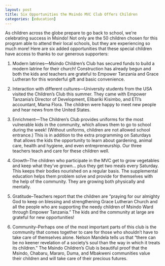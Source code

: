 ```yaml
---
layout: post
title: Six Opportunities the Msindo MVC Club Offers Children
categories: [education]
---
```

As children across the globe prepare to go back to school, we're celebrating success in Msindo! Not only are the 50 children chosen for this program able to attend their local schools, but they are experiencing so much more! Here are six added opportunities that these special children have access to thanks to our generous supporters:

1. Modern latrines—Msindo Children’s Club has secured funds to build a modern latrine for their church! Construction has already begun and both the kids and teachers are grateful to Empower Tanzania and Grace Lutheran for this wonderful gift and basic convenience.

2. Interaction with different cultures—University students from the USA visited the Children’s Club this summer. They came with Empower Tanzania’s Director of Development, Elibariki Kisimbo, and ETI’s accountant, Mama Flora. The children were happy to meet new people and hear news from the United States.

3. Enrichment—The Children’s Club provides uniforms for the most vulnerable kids in the community, which allows them to go to school during the week! (Without uniforms, children are not allowed school entrance.) This is in addition to the extra programming on Saturdays  that allows the kids the opportunity to learn about gardening, animal care, health and hygiene, and even entrepreneurship. Our three teachers teach and care for these children well.

4. Growth–The children who participate in the MVC get to grow vegetables and keep what they’ve grown... plus they get two meals every Saturday. This keeps their bodies nourished on a regular basis. The supplemental education helps them problem solve and provide for themselves with the help of the community. They are growing both physically and mentally.

5. Gratitude–Teachers report that the children are “praying for our almighty God to keep on blessing and strengthening Grace Lutheran Church and all the people who are supporting the needy children of Msindo Ward through Empower Tanzania.” The kids and the community at large are grateful for new opportunities!

6. Community–Perhaps one of the most important parts of this club is the community that comes together to care for those who shouldn’t have to take care of themselves alone. Nelson Mandela tells us that “there can be no keener revelation of a society’s soul than the way in which it treats its children.” The Msindo Children’s Club is beautiful proof that the Msindo, Chabaru, Mararo, Duma, and Mbakweni communities value their children and will take care of their precious futures. 

